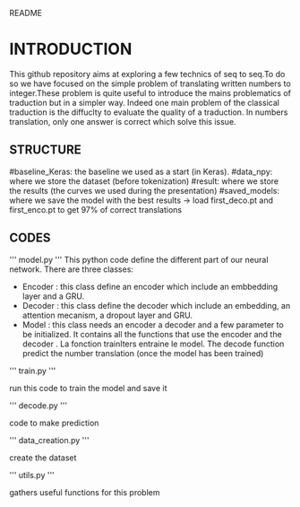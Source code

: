 README


# INTRODUCTION

This github repository aims at exploring a few technics of seq to seq.To do so we have focused on the simple problem of translating written numbers to integer.These problem is quite useful to introduce the mains problematics of traduction but in a simpler way. Indeed one main problem of the classical traduction is the diffuclty to evaluate the quality of a traduction. In numbers translation, only one answer is correct which solve this issue.


## STRUCTURE

#baseline_Keras: the baseline we used as a start (in Keras).
#data_npy: where we store the dataset (before tokenization)
#result: where we store the results (the curves we used during the presentation)
#saved_models: where we save the model with the best results -> load first_deco.pt and first_enco.pt to get 97% of correct translations



## CODES

''' 
model.py
'''
This python code define the different part of our neural network. There are three classes:
- Encoder : this class define an encoder which include an embbedding layer and a GRU.
- Decoder : this class define the decoder which include an embedding, an attention mecanism, a dropout layer and GRU.
- Model : this class needs an encoder a decoder and a few parameter to be initialized. It contains all the functions that use the encoder and the decoder . La fonction trainIters entraine le model. The decode function predict the number translation (once the model has been trained)

'''
train.py
'''

run this code to train the model and save it

'''
decode.py
'''

code to make prediction

'''
data_creation.py
'''

create the dataset

'''
utils.py
'''

gathers useful functions for this problem



